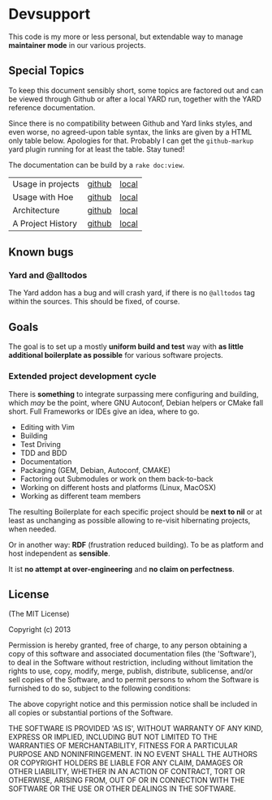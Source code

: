 # Devsupport

This code is my more or less personal, but extendable way to manage
**maintainer mode** in our various projects.

## Special Topics

To keep this document sensibly short, some topics are factored out and can be
viewed through Github or after a local YARD run, together with the YARD
reference documentation.

Since there is no compatibility between Github and Yard links styles, and even
worse, no agreed-upon table syntax, the links are given by a HTML only table
below. Apologies for that. Probably I can get the `github-markup` yard plugin running for at least the table. Stay tuned!

The documentation can be build by a ``rake doc:view``.

<table>
<tr><td>Usage in projects</td>
  <td><a href="USAGE.md">github</a></td>
  <td><a href="file.USAGE.html">local</a></td>
</tr>
<tr><td>Usage with Hoe</td>
  <td><a href="Hoe.md">github</a></td>
  <td><a href="file.Hoe.html">local</a></td>
</tr>
<tr><td>Architecture</td>
  <td><a href="Architecture.md">github</a></td>
  <td><a href="file.Architecture.html">local</a></td>
</tr>
<tr><td>A Project History </td>
  <td><a href="History.md">github</a></td>
  <td><a href="file.History.html">local</a></td>
</table>

## Known bugs

### Yard and @alltodos

The Yard addon has a bug and will crash yard, if there is no ``@alltodos`` tag within the sources. This should be fixed, of course.

## Goals

The goal is to set up a mostly **uniform build and test** way with **as little
additional boilerplate as possible** for various software projects.

### Extended project development cycle

There is **something** to integrate surpassing mere configuring and building,
which *may* be the point, where GNU Autoconf, Debian helpers or CMake fall
short. Full Frameworks or IDEs give an idea, where to go.

* Editing with Vim
* Building
* Test Driving
* TDD and BDD
* Documentation
* Packaging (GEM, Debian, Autoconf, CMAKE)
* Factoring out Submodules or work on them back-to-back
* Working on different hosts and platforms (Linux, MacOSX)
* Working as different team members

The resulting Boilerplate for each specific project should be **next to nil**
or at least as unchanging as possible allowing to re-visit hibernating
projects, when needed.

Or in another way: **RDF** (frustration reduced building). To be as platform and host
independent as **sensible**.

It ist **no attempt at over-engineering** and **no claim on perfectness**.

## License

(The MIT License)

Copyright (c) 2013

Permission is hereby granted, free of charge, to any person obtaining a copy of this software and associated documentation files (the 'Software'), to deal in the Software without restriction, including without limitation the rights to use, copy, modify, merge, publish, distribute, sublicense, and/or sell copies of the Software, and to permit persons to whom the Software is furnished to do so, subject to the following conditions:

The above copyright notice and this permission notice shall be included in all copies or substantial portions of the Software.

THE SOFTWARE IS PROVIDED 'AS IS', WITHOUT WARRANTY OF ANY KIND, EXPRESS OR IMPLIED, INCLUDING BUT NOT LIMITED TO THE WARRANTIES OF MERCHANTABILITY, FITNESS FOR A PARTICULAR PURPOSE AND NONINFRINGEMENT. IN NO EVENT SHALL THE AUTHORS OR COPYRIGHT HOLDERS BE LIABLE FOR ANY CLAIM, DAMAGES OR OTHER LIABILITY, WHETHER IN AN ACTION OF CONTRACT, TORT OR OTHERWISE, ARISING FROM, OUT OF OR IN CONNECTION WITH THE SOFTWARE OR THE USE OR OTHER DEALINGS IN THE SOFTWARE.

